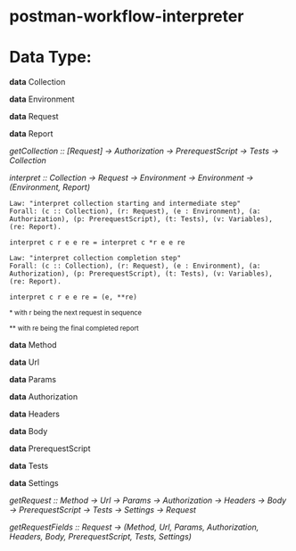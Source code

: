 # postman-workflow-interpreter

# Data Type:

**data** Collection

**data** Environment

**data** Request

**data** Report

_getCollection :: [Request] -> Authorization -> PrerequestScript -> Tests -> Collection_

_interpret :: Collection -> Request -> Environment -> Environment -> (Environment, Report)_


```
Law: "interpret collection starting and intermediate step"
Forall: (c :: Collection), (r: Request), (e : Environment), (a: Authorization), (p: PrerequestScript), (t: Tests), (v: Variables), (re: Report).

interpret c r e e re = interpret c *r e e re
```

```
Law: "interpret collection completion step"
Forall: (c :: Collection), (r: Request), (e : Environment), (a: Authorization), (p: PrerequestScript), (t: Tests), (v: Variables), (re: Report).

interpret c r e e re = (e, **re)
```
<sub>* with r being the next request in sequence</sub>

<sub>** with re being the final completed report</sub>

**data** Method

**data** Url

**data** Params

**data** Authorization

**data** Headers

**data** Body

**data** PrerequestScript

**data** Tests

**data** Settings

_getRequest :: Method -> Url -> Params -> Authorization -> Headers -> Body -> PrerequestScript -> Tests -> Settings -> Request_

_getRequestFields :: Request -> (Method, Url, Params, Authorization, Headers, Body, PrerequestScript, Tests, Settings)_
